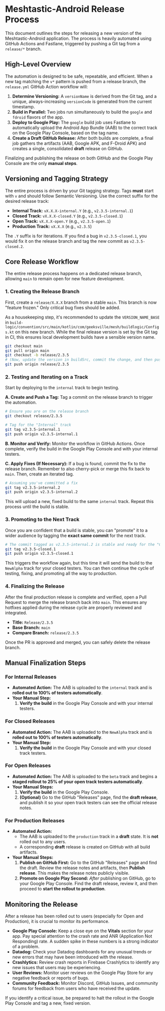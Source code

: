 # Meshtastic-Android Release Process

This document outlines the steps for releasing a new version of the Meshtastic-Android application. The process is heavily automated using GitHub Actions and Fastlane, triggered by pushing a Git tag from a `release/*` branch.

## High-Level Overview

The automation is designed to be safe, repeatable, and efficient. When a new tag matching the `v*` pattern is pushed from a release branch, the `release.yml` GitHub Action workflow will:

1.  **Determine Versioning:** A `versionName` is derived from the Git tag, and a unique, always-increasing `versionCode` is generated from the current timestamp.
2.  **Build in Parallel:** Two jobs run simultaneously to build the `google` and `fdroid` flavors of the app.
3.  **Deploy to Google Play:** The `google` build job uses Fastlane to automatically upload the Android App Bundle (AAB) to the correct track on the Google Play Console, based on the tag name.
4.  **Create a Draft GitHub Release:** After both builds are complete, a final job gathers the artifacts (AAB, Google APK, and F-Droid APK) and creates a single, consolidated **draft** release on GitHub.

Finalizing and publishing the release on both GitHub and the Google Play Console are the only **manual steps**.

## Versioning and Tagging Strategy

The entire process is driven by your Git tagging strategy. Tags **must** start with `v` and should follow Semantic Versioning. Use the correct suffix for the desired release track:

*   **Internal Track:** `vX.X.X-internal.Y` (e.g., `v2.3.5-internal.1`)
*   **Closed Track:** `vX.X.X-closed.Y` (e.g., `v2.3.5-closed.1`)
*   **Open Track:** `vX.X.X-open.Y` (e.g., `v2.3.5-open.1`)
*   **Production Track:** `vX.X.X` (e.g., `v2.3.5`)

The `.Y` suffix is for iterations. If you find a bug in `v2.3.5-closed.1`, you would fix it on the release branch and tag the new commit as `v2.3.5-closed.2`.

## Core Release Workflow

The entire release process happens on a dedicated release branch, allowing `main` to remain open for new feature development.

### 1. Creating the Release Branch
First, create a `release/X.X.X` branch from a stable `main`. This branch is now "feature frozen." Only critical bug fixes should be added.

As a housekeeping step, it's recommended to update the `VERSION_NAME_BASE` in `build-logic/convention/src/main/kotlin/com/geeksville/mesh/buildlogic/Configs.kt` on this new branch. While the final release version is set by the Git tag in CI, this ensures local development builds have a sensible version name.

```bash
git checkout main
git pull origin main
git checkout -b release/2.3.5
# (Now, update the version in buildSrc, commit the change, and then push)
git push origin release/2.3.5
```

### 2. Testing and Iterating on a Track
Start by deploying to the `internal` track to begin testing.

**A. Create and Push a Tag:**
Tag a commit on the release branch to trigger the automation.
```bash
# Ensure you are on the release branch
git checkout release/2.3.5

# Tag for the "Internal" track
git tag v2.3.5-internal.1
git push origin v2.3.5-internal.1
```

**B. Monitor and Verify:**
Monitor the workflow in GitHub Actions. Once complete, verify the build in the Google Play Console and with your internal testers.

**C. Apply Fixes (If Necessary):**
If a bug is found, commit the fix to the release branch. Remember to also cherry-pick or merge this fix back to `main`. Then, create an iterated tag.
```bash
# Assuming you've committed a fix
git tag v2.3.5-internal.2
git push origin v2.3.5-internal.2
```
This will upload a new, fixed build to the same `internal` track. Repeat this process until the build is stable.

### 3. Promoting to the Next Track
Once you are confident that a build is stable, you can "promote" it to a wider audience by tagging the **exact same commit** for the next track.

```bash
# The commit tagged as v2.3.5-internal.2 is stable and ready for the "Closed" track
git tag v2.3.5-closed.1
git push origin v2.3.5-closed.1
```
This triggers the workflow again, but this time it will send the build to the `NewAlpha` track for your closed testers. You can then continue the cycle of testing, fixing, and promoting all the way to production.

### 4. Finalizing the Release
After the final production release is complete and verified, open a Pull Request to merge the release branch back into `main`. This ensures any hotfixes applied during the release cycle are properly reviewed and integrated.

*   **Title:** `Release/2.3.5`
*   **Base Branch:** `main`
*   **Compare Branch:** `release/2.3.5`

Once the PR is approved and merged, you can safely delete the release branch.

## Manual Finalization Steps

### For Internal Releases

*   **Automated Action:** The AAB is uploaded to the `internal` track and is **rolled out to 100% of testers automatically**.
*   **Your Manual Step:**
    1.  **Verify the build** in the Google Play Console and with your internal testers.

### For Closed Releases

*   **Automated Action:** The AAB is uploaded to the `NewAlpha` track and is **rolled out to 100% of testers automatically**.
*   **Your Manual Step:**
    1.  **Verify the build** in the Google Play Console and with your closed track testers.

### For Open Releases

*   **Automated Action:** The AAB is uploaded to the `beta` track and begins a **staged rollout to 25% of your open track testers automatically**.
*   **Your Manual Steps:**
    1.  **Verify the build** in the Google Play Console.
    2.  **(Optional)** Go to the GitHub "Releases" page, find the **draft release**, and publish it so your open track testers can see the official release notes.

### For Production Releases

*   **Automated Action:**
    *   The AAB is uploaded to the `production` track in a **draft** state. It is **not** rolled out to any users.
    *   A corresponding **draft** release is created on GitHub with all build artifacts.
*   **Your Manual Steps:**
    1.  **Publish on GitHub First:** Go to the GitHub "Releases" page and find the draft. Review the release notes and artifacts, then **Publish release**. This makes the release notes publicly visible.
    2.  **Promote on Google Play Second:** *After* publishing on GitHub, go to your Google Play Console. Find the draft release, review it, and then proceed to **start the rollout to production**.

## Monitoring the Release

After a release has been rolled out to users (especially for Open and Production), it is crucial to monitor its performance.

*   **Google Play Console:** Keep a close eye on the **Vitals** section for your app. Pay special attention to the crash rate and ANR (Application Not Responding) rate. A sudden spike in these numbers is a strong indicator of a problem.
*   **Datadog:** Check your Datadog dashboards for any unusual trends or new errors that may have been introduced with the release.
*   **Crashlytics:** Review crash reports in Firebase Crashlytics to identify any new issues that users may be experiencing.
*   **User Reviews:** Monitor user reviews on the Google Play Store for any negative feedback or reports of bugs.
*   **Community Feedback:** Monitor Discord, GitHub Issues, and community forums for feedback from users who have received the update.

If you identify a critical issue, be prepared to halt the rollout in the Google Play Console and tag a new, fixed version.
